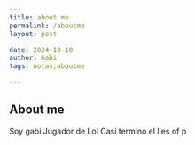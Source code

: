 ```yaml
---
title: about me
permalink: /aboutme
layout: post

date: 2024-10-10
author: Gabi
tags: notas,aboutme

---
```


## About me 

Soy gabi
Jugador de Lol
Casi termino el lies of p

